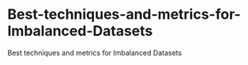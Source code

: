 # Best-techniques-and-metrics-for-Imbalanced-Datasets
Best techniques and metrics for Imbalanced Datasets
